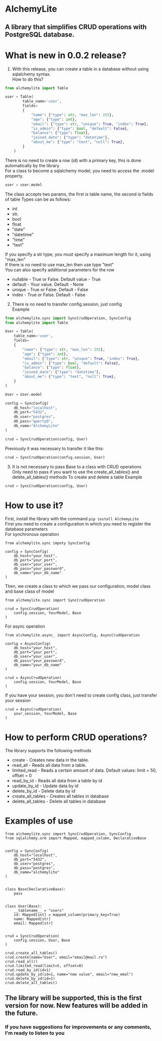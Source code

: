 # AlchemyLite
## A library that simplifies CRUD operations with PostgreSQL database.

# What is new in 0.0.2 release?

1. With this release, you can create a table in a database without using sqlalchemy syntax.  
How to do this?
```python
from alchemylite import Table

user = Table(
        table_name='user',
        fields=
        {
            "name": {"type": str, "max_len": 255},
            "age": {"type": int},
            "email": {"type": str, "unique": True, "index": True},
            "is_admin": {"type": bool, "default": False},
            "balance": {"type": float},
            "joined_date": {"type": "datetime"},
            "about_me": {"type": "text", "null": True},
        }
    )
```  
There is no need to create a row (id) with a primary key, this is done automatically by the library   
For a class to become a sqlalchemy model, you need to access the .model property.  
```python
user = user.model
```
The class accepts two params, the first is table name, the second is fields of table
Types can be as follows:
* int
* str,
* bool
* float
* "date"
* "datetime"
* "time"
* "text"  

If you specify a str type, you must specify a maximum length for it, using "max_len"  
If there is no need to use max_len then use type "text"  
You can also specify additional parameters for the row  
* nullable - True or False. Default value - True
* default - Your value. Default - None
* unique - True or False. Default - False
* index - True or False. Default - False

2. There is no need to transfer config.session, just config  
Example  
```python
from alchemylite.sync import SyncCrudOperation, SyncConfig
from alchemylite import Table

User = Table(
    table_name='user',
    fields=
    {
        "name": {"type": str, "max_len": 255},
        "age": {"type": int},
        "email": {"type": str, "unique": True, "index": True},
        "is_admin": {"type": bool, "default": False},
        "balance": {"type": float},
        "joined_date": {"type": "datetime"},
        "about_me": {"type": "text", "null": True},
    }
)

User = User.model

config = SyncConfig(
    db_host="localhost",
    db_port="5432",
    db_user="postgres",
    db_pass="qwertyQ",
    db_name="AlchemyLite"
)

crud = SyncCrudOperation(config, User)
```
Previously it was necessary to transfer it like this:  
```python
crud = SyncCrudOperation(config.session, User)
```

3. It is not necessary to pass Base to a class with CRUD operations  
Only need to pass if you want to use the create_all_tables() and delete_all_tables() methods
To create and delete a table
Example
```python
crud = SyncCrudOperation(config, User)
```


# How to use it?
First, install the library with the command ```pip install AlchemyLite```  
First you need to create a configuration in which you need to register the database parameters  
For synchronous operation
```pythonregexp
from alchemylite.sync impoty SyncConfig

config = SyncConfig(
    db_host="your_host",
    db_port="your_port",
    db_user="your_user",
    db_pass="your_password",
    db_name="your_db_name"
)
```
Then, we create a class to which we pass our configuration, model class and base class of model
```pythonregexp
from alchemylite.sync import SyncCrudOperation

crud = SyncCrudOperation(
    config.session, YourModel, Base
)
```
For async operation
```pythonregexp
from alchemylite.async_ import AsyncConfig, AsyncCrudOperation

config = AsyncConfig(
    db_host="your_host",
    db_port="your_port",
    db_user="your_user",
    db_pass="your_password",
    db_name="your_db_name"
)

crud = AsyncCrudOperation(
    config.session, YourModel, Base
)
```
If you have your session, you don't need to create config class, just transfer your session
```pythonregexp
crud = AsyncCrudOperation(
    your_session, YourModel, Base
)
``` 
# How to perform CRUD operations?
The library supports the following methods
* create - Creates new data in the table.
* read_all - Reads all data from a table.
* limited_read - Reads a certain amount of data. Default values: limit = 50, offset = 0
* read_by_id - Reads all data from a table by id
* update_by_id - Update data by id
* delete_by_id - Delete data by id
* create_all_tables - Creates all tables in database
* delete_all_tables - Delete all tables in database

# Examples of use

```pythonregexp
from alchemylite.sync import SyncCrudOperation, SyncConfig
from sqlalchemy.orm import Mapped, mapped_column, DeclarativeBase


config = SyncConfig(
    db_host="localhost",
    db_port="5432",
    db_user="postgres",
    db_pass="postgres",
    db_name="alchemylite"
)


class Base(DeclarativeBase):
    pass
    
    
class User(Base):
    __tablename__ = "users"
    id: Mapped[int] = mapped_column(primary_key=True)
    name: Mapped[str]
    email: Mapped[str]
   

crud = SyncCrudOperation(
    config.session, User, Base
)

crud.create_all_tables()
crud.create(name="User", email="email@mail.ru")
crud.read_all()
crud.limited_read(limit=5, offset=0)
crud.read_by_id(id=1)
crud.update_by_id(id=1, name="new value", email="new_emal")
crud.delete_by_id(id=1)
crud.delete_all_tables()
```
## The library will be supported, this is the first version for now. New features will be added in the future.
### If you have suggestions for improvements or any comments, I'm ready to listen to you
